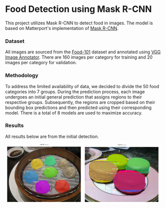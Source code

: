 # Food Detection using Mask R-CNN
This project utilizes Mask R-CNN to detect food in images. The model is based on Matterport's implementation of [Mask R-CNN](https://github.com/matterport/Mask_RCNN).

### Dataset
All images are sourced from the [Food-101](https://data.vision.ee.ethz.ch/cvl/datasets_extra/food-101/) dataset and annotated using [VGG Image Annotator](https://www.robots.ox.ac.uk/~vgg/software/via/). There are 160 images per category for training and 20 images per category for validation.

### Methodology
To address the limited availability of data, we decided to divide the 50 food categories into 7 groups. During the prediction process, each image undergoes an initial general prediction that assigns regions to their respective groups. Subsequently, the regions are cropped based on their bounding box predictions and then predicted using their corresponding model. There is a total of 8 models are used to maximize accuracy.

### Results
All results below are from the initial detection.

<img src="imgs/dumplings.png" width="250"><img src="imgs/macarons.png" width="250">
